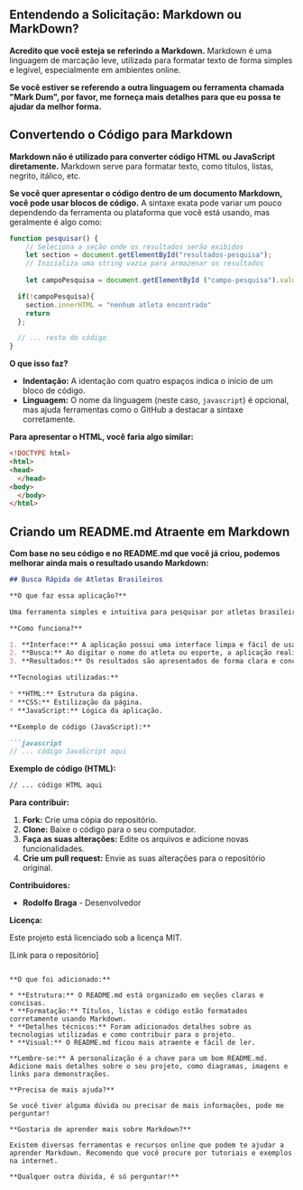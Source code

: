 ## Entendendo a Solicitação: Markdown ou MarkDown?

**Acredito que você esteja se referindo a Markdown.** Markdown é uma linguagem de marcação leve, utilizada para formatar texto de forma simples e legível, especialmente em ambientes online.

**Se você estiver se referendo a outra linguagem ou ferramenta chamada "Mark Dum", por favor, me forneça mais detalhes para que eu possa te ajudar da melhor forma.**

## Convertendo o Código para Markdown

**Markdown não é utilizado para converter código HTML ou JavaScript diretamente.** Markdown serve para formatar texto, como títulos, listas, negrito, itálico, etc. 

**Se você quer apresentar o código dentro de um documento Markdown, você pode usar blocos de código.** A sintaxe exata pode variar um pouco dependendo da ferramenta ou plataforma que você está usando, mas geralmente é algo como:

```javascript
function pesquisar() {
    // Seleciona a seção onde os resultados serão exibidos
    let section = document.getElementById("resultados-pesquisa");
    // Inicializa uma string vazia para armazenar os resultados
    
    let campoPesquisa = document.getElementById ("campo-pesquisa").value;

  if(!campoPesquisa){
    section.innerHTML = "nenhum atleta encontrado"
    return
  };

  // ... resto do código
}
```

**O que isso faz?**

* **Indentação:** A identação com quatro espaços indica o início de um bloco de código.
* **Linguagem:** O nome da linguagem (neste caso, `javascript`) é opcional, mas ajuda ferramentas como o GitHub a destacar a sintaxe corretamente.

**Para apresentar o HTML, você faria algo similar:**

```html
<!DOCTYPE html>
<html>
<head>
  </head>
<body>
  </body>
</html>
```

## Criando um README.md Atraente em Markdown

**Com base no seu código e no README.md que você já criou, podemos melhorar ainda mais o resultado usando Markdown:**

```markdown
## Busca Rápida de Atletas Brasileiros

**O que faz essa aplicação?**

Uma ferramenta simples e intuitiva para pesquisar por atletas brasileiros. Digite o nome do atleta ou esporte e encontre todas as informações relevantes.

**Como funciona?**

1. **Interface:** A aplicação possui uma interface limpa e fácil de usar, com um campo de pesquisa e uma seção de resultados.
2. **Busca:** Ao digitar o nome do atleta ou esporte, a aplicação realiza uma busca nos dados e exibe os resultados correspondentes.
3. **Resultados:** Os resultados são apresentados de forma clara e concisa, com o nome do atleta, uma breve descrição e um link para mais informações.

**Tecnologias utilizadas:**

* **HTML:** Estrutura da página.
* **CSS:** Estilização da página.
* **JavaScript:** Lógica da aplicação.

**Exemplo de código (JavaScript):**

```javascript
// ... código JavaScript aqui
```

**Exemplo de código (HTML):**

```html
// ... código HTML aqui
```

**Para contribuir:**

1. **Fork:** Crie uma cópia do repositório.
2. **Clone:** Baixe o código para o seu computador.
3. **Faça as suas alterações:** Edite os arquivos e adicione novas funcionalidades.
4. **Crie um pull request:** Envie as suas alterações para o repositório original.

**Contribuidores:**

* **Rodolfo Braga** - Desenvolvedor

**Licença:**

Este projeto está licenciado sob a licença MIT.

[Link para o repositório]
```

**O que foi adicionado:**

* **Estrutura:** O README.md está organizado em seções claras e concisas.
* **Formatação:** Títulos, listas e código estão formatados corretamente usando Markdown.
* **Detalhes técnicos:** Foram adicionados detalhes sobre as tecnologias utilizadas e como contribuir para o projeto.
* **Visual:** O README.md ficou mais atraente e fácil de ler.

**Lembre-se:** A personalização é a chave para um bom README.md. Adicione mais detalhes sobre o seu projeto, como diagramas, imagens e links para demonstrações.

**Precisa de mais ajuda?**

Se você tiver alguma dúvida ou precisar de mais informações, pode me perguntar!

**Gostaria de aprender mais sobre Markdown?**

Existem diversas ferramentas e recursos online que podem te ajudar a aprender Markdown. Recomendo que você procure por tutoriais e exemplos na internet.

**Qualquer outra dúvida, é só perguntar!**
